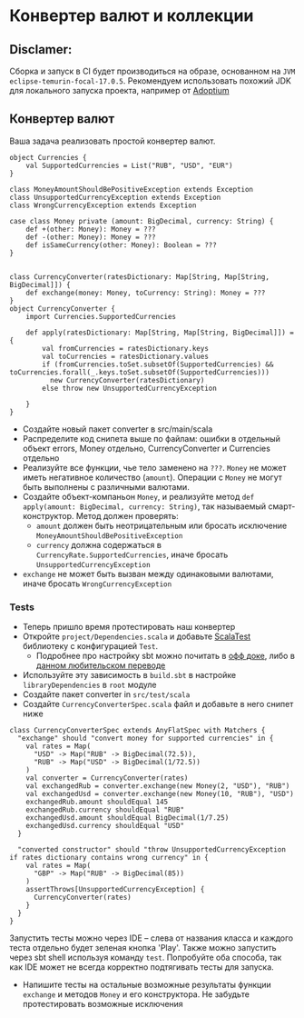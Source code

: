 # Конвертер валют и коллекции
## Disclamer: 
Cборка и запуск в CI будет производиться на образе, основанном на `JVM eclipse-temurin-focal-17.0.5`. Рекомендуем использовать похожий JDK для локального запуска проекта, например от [Adoptium](https://adoptium.net/marketplace/)
## Конвертер валют
Ваша задача реализовать простой конвертер валют. 
```scala=
object Currencies {
    val SupportedCurrencies = List("RUB", "USD", "EUR")
}

class MoneyAmountShouldBePositiveException extends Exception
class UnsupportedCurrencyException extends Exception
class WrongCurrencyException extends Exception

case class Money private (amount: BigDecimal, currency: String) {
    def +(other: Money): Money = ???
    def -(other: Money): Money = ???
    def isSameCurrency(other: Money): Boolean = ???
}


class CurrencyConverter(ratesDictionary: Map[String, Map[String, BigDecimal]]) {
    def exchange(money: Money, toCurrency: String): Money = ??? 
}
object CurrencyConverter {
    import Currencies.SupportedCurrencies

    def apply(ratesDictionary: Map[String, Map[String, BigDecimal]]) = {
        val fromCurrencies = ratesDictionary.keys
        val toCurrencies = ratesDictionary.values
        if (fromCurrencies.toSet.subsetOf(SupportedCurrencies) && toCurrencies.forall(_.keys.toSet.subsetOf(SupportedCurrencies)))
          new CurrencyConverter(ratesDictionary)
        else throw new UnsupportedCurrencyException
        
    }
}
```
- Создайте новый пакет converter в src/main/scala
- Распределите код снипета выше по файлам: ошибки в отдельный объект errors, Money отдельно, CurrencyConverter и Currencies отдельно
- Реализуйте все функции, чье тело заменено на `???`. `Money` не может иметь негативное количество (`amount`). Операции с `Money` не могут быть выполнены с различными валютами.
- Создайте объект-компаньон `Money`, и реализуйте метод `def apply(amount: BigDecimal, currency: String)`, так называемый смарт-конструктор. Метод должен проверять:
  - `amount` должен быть неотрицательным или бросать исключение `MoneyAmountShouldBePositiveException`
  - `currency` должна содержаться в `CurrencyRate.SupportedCurrencies`, иначе бросать `UnsupportedCurrencyException`
- `exchange` не может быть вызван между одинаковыми валютами, иначе бросать `WrongCurrencyException`

### Tests
- Теперь пришло время протестировать наш конвертер
- Откройте `project/Dependencies.scala` и добавьте [ScalaTest](https://www.scalatest.org) библиотеку с конфигурацией `Test`.
  - Подробнее про настройку sbt можно почитать в [офф доке](https://www.scala-sbt.org/1.x/docs/sbt-by-example.html), либо в [данном любительском переводе](https://riptutorial.com/Download/sbt-ru.pdf)
- Используйте эту зависимость в `build.sbt` в настройке `libraryDependencies` в `root` модуле
- Создайте пакет converter in `src/test/scala`
- Создайте `CurrencyConverterSpec.scala` файл и добавьте в него снипет ниже

```scala=
class CurrencyConverterSpec extends AnyFlatSpec with Matchers {
  "exchange" should "convert money for supported currencies" in {
    val rates = Map(
      "USD" -> Map("RUB" -> BigDecimal(72.5)),
      "RUB" -> Map("USD" -> BigDecimal(1/72.5))
    )
    val converter = CurrencyConverter(rates)
    val exchangedRub = converter.exchange(new Money(2, "USD"), "RUB")
    val exchangedUsd = converter.exchange(new Money(10, "RUB"), "USD")
    exchangedRub.amount shouldEqual 145
    exchangedRub.currency shouldEqual "RUB"
    exchangedUsd.amount shouldEqual BigDecimal(1/7.25)
    exchangedUsd.currency shouldEqual "USD"
  }

  "converted constructor" should "throw UnsupportedCurrencyException if rates dictionary contains wrong currency" in {
    val rates = Map(
      "GBP" -> Map("RUB" -> BigDecimal(85))
    )
    assertThrows[UnsupportedCurrencyException] {
      CurrencyConverter(rates)
    }
  }
}
```
Запустить тесты можно через IDE – слева от названия класса и каждого теста отдельно будет зеленая кнопка 'Play'. Также можно запустить через sbt shell используя команду `test`. Попробуйте оба способа, так как IDE может не всегда корректно подтягивать тесты для запуска.
- Напишите тесты на остальные возможные результаты функции `exchange` и методов `Money` и его конструктора. Не забудьте протестировать возможные исключения